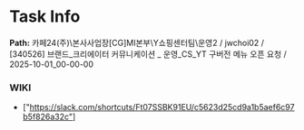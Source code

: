 # Task Info

**Path:** 카페24(주)\본사사업장\[CG]MI본부\Y쇼핑센터팀\운영2 / jwchoi02 / [340526] 브랜드_크리에이터 커뮤니케이션 _ 운영_CS_YT 구버전 메뉴 오픈 요청 / 2025-10-01_00-00-00

### WIKI
- ["https://slack.com/shortcuts/Ft07SSBK91EU/c5623d25cd9a1b5aef6c97b5f826a32c"]

